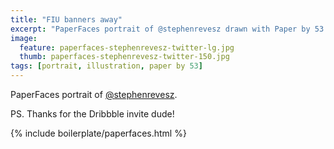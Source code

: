 ```yaml
---
title: "FIU banners away"
excerpt: "PaperFaces portrait of @stephenrevesz drawn with Paper by 53 on an iPad."
image: 
  feature: paperfaces-stephenrevesz-twitter-lg.jpg
  thumb: paperfaces-stephenrevesz-twitter-150.jpg
tags: [portrait, illustration, paper by 53]
---
```


PaperFaces portrait of [@stephenrevesz](http://twitter.com/stephenrevesz).

PS. Thanks for the Dribbble invite dude!

{% include boilerplate/paperfaces.html %}